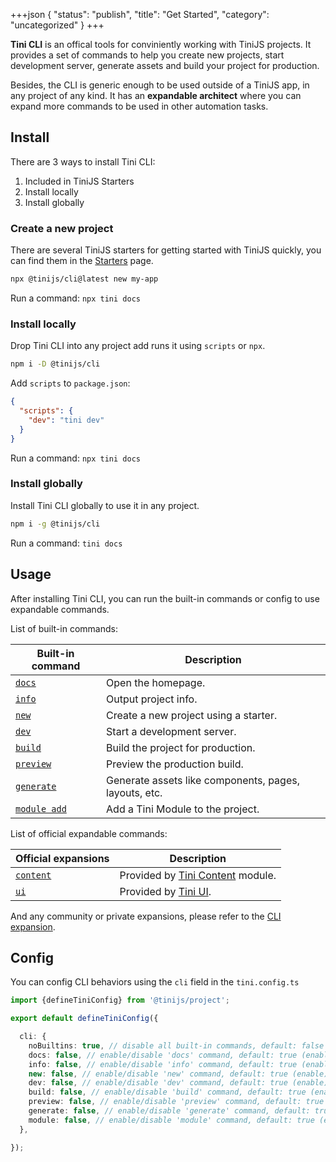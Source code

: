 +++json
{
  "status": "publish",
  "title": "Get Started",
  "category": "uncategorized"
}
+++

**Tini CLI** is an offical tools for conviniently working with TiniJS projects. It provides a set of commands to help you create new projects, start development server, generate assets and build your project for production.

Besides, the CLI is generic enough to be used outside of a TiniJS app, in any project of any kind. It has an **expandable architect** where you can expand more commands to be used in other automation tasks.

## Install

There are 3 ways to install Tini CLI:
1. Included in TiniJS Starters
2. Install locally
3. Install globally

### Create a new project

There are several TiniJS starters for getting started with TiniJS quickly, you can find them in the [Starters](/framework/get-started) page.

```bash
npx @tinijs/cli@latest new my-app
```

Run a command: `npx tini docs`

### Install locally

Drop Tini CLI into any project add runs it using `scripts` or `npx`.

```bash
npm i -D @tinijs/cli
```

Add `scripts` to `package.json`:

```json
{
  "scripts": {
    "dev": "tini dev"
  }
}
```

Run a command: `npx tini docs`

### Install globally

Install Tini CLI globally to use it in any project.

```bash
npm i -g @tinijs/cli
```

Run a command: `tini docs`

## Usage

After installing Tini CLI, you can run the built-in commands or config to use expandable commands.

List of built-in commands:

| Built-in command | Description |
| --- | --- |
| [`docs`](/cli/docs) | Open the homepage. |
| [`info`](/cli/info) | Output project info. |
| [`new`](/cli/new) | Create a new project using a starter. |
| [`dev`](/cli/dev) | Start a development server. |
| [`build`](/cli/build) | Build the project for production. |
| [`preview`](/cli/preview) | Preview the production build. |
| [`generate`](/cli/generate) | Generate assets like components, pages, layouts, etc. |
| [`module add`](/cli/module-add) | Add a Tini Module to the project. |

List of official expandable commands:

| Official expansions | Description |
| --- | --- |
| [`content`](/cli/content) | Provided by [Tini Content](/module/content) module. |
| [`ui`](/cli/ui) | Provided by [Tini UI](/ui). |

And any community or private expansions, please refer to the [CLI expansion](/cli/expansion).

## Config

You can config CLI behaviors using the `cli` field in the `tini.config.ts`

```ts
import {defineTiniConfig} from '@tinijs/project';

export default defineTiniConfig({

  cli: {
    noBuiltins: true, // disable all built-in commands, default: false (enable)
    docs: false, // enable/disable 'docs' command, default: true (enable)
    info: false, // enable/disable 'info' command, default: true (enable)
    new: false, // enable/disable 'new' command, default: true (enable)
    dev: false, // enable/disable 'dev' command, default: true (enable)
    build: false, // enable/disable 'build' command, default: true (enable)
    preview: false, // enable/disable 'preview' command, default: true (enable)
    generate: false, // enable/disable 'generate' command, default: true (enable)
    module: false, // enable/disable 'module' command, default: true (enable)
  },

});
```
